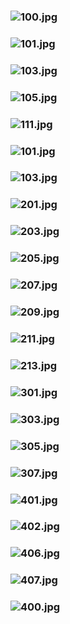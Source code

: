 ### ![100.jpg](https://ewwgene.github.io/Fusion_Techno-CONCEPT/100.jpg)
### ![101.jpg](https://ewwgene.github.io/Fusion_Techno-CONCEPT/101.jpg)
### ![103.jpg](https://ewwgene.github.io/Fusion_Techno-CONCEPT/103.jpg)
### ![105.jpg](https://ewwgene.github.io/Fusion_Techno-CONCEPT/105.jpg)
### ![111.jpg](https://ewwgene.github.io/Fusion_Techno-CONCEPT/111.jpg)
### ![101.jpg](https://ewwgene.github.io/Fusion_Techno-CONCEPT/Making/101.jpg)
### ![103.jpg](https://ewwgene.github.io/Fusion_Techno-CONCEPT/Making/103.jpg)
### ![201.jpg](https://ewwgene.github.io/Fusion_Techno-CONCEPT/Making/201.jpg)
### ![203.jpg](https://ewwgene.github.io/Fusion_Techno-CONCEPT/Making/203.jpg)
### ![205.jpg](https://ewwgene.github.io/Fusion_Techno-CONCEPT/Making/205.jpg)
### ![207.jpg](https://ewwgene.github.io/Fusion_Techno-CONCEPT/Making/207.jpg)
### ![209.jpg](https://ewwgene.github.io/Fusion_Techno-CONCEPT/Making/209.jpg)
### ![211.jpg](https://ewwgene.github.io/Fusion_Techno-CONCEPT/Making/211.jpg)
### ![213.jpg](https://ewwgene.github.io/Fusion_Techno-CONCEPT/Making/213.jpg)
### ![301.jpg](https://ewwgene.github.io/Fusion_Techno-CONCEPT/Making/301.jpg)
### ![303.jpg](https://ewwgene.github.io/Fusion_Techno-CONCEPT/Making/303.jpg)
### ![305.jpg](https://ewwgene.github.io/Fusion_Techno-CONCEPT/Making/305.jpg)
### ![307.jpg](https://ewwgene.github.io/Fusion_Techno-CONCEPT/Making/307.jpg)
### ![401.jpg](https://ewwgene.github.io/Fusion_Techno-CONCEPT/Making/401.jpg)
### ![402.jpg](https://ewwgene.github.io/Fusion_Techno-CONCEPT/Making/402.jpg)
### ![406.jpg](https://ewwgene.github.io/Fusion_Techno-CONCEPT/Making/406.jpg)
### ![407.jpg](https://ewwgene.github.io/Fusion_Techno-CONCEPT/Making/407.jpg)
### ![400.jpg](https://ewwgene.github.io/Fusion_Techno-CONCEPT/400.jpg)
